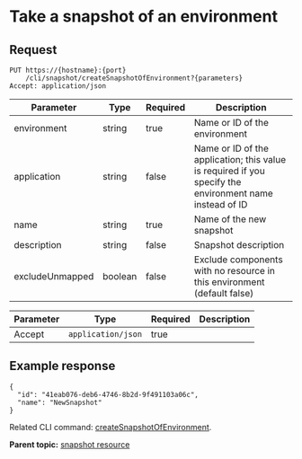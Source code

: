 # Take a snapshot of an environment

## Request

```
PUT https://{hostname}:{port}
    /cli/snapshot/createSnapshotOfEnvironment?{parameters}
Accept: application/json

```

|Parameter|Type|Required|Description|
|---------|----|--------|-----------|
|environment|string|true|Name or ID of the environment|
|application|string|false|Name or ID of the application; this value is required if you specify the environment name instead of ID|
|name|string|true|Name of the new snapshot|
|description|string|false|Snapshot description|
|excludeUnmapped|boolean|false|Exclude components with no resource in this environment \(default false\)|

|Parameter|Type|Required|Description|
|---------|----|--------|-----------|
|Accept|`application/json`|true| |

## Example response

```
{
  "id": "41eab076-deb6-4746-8b2d-9f491103a06c",
  "name": "NewSnapshot"
}
```

Related CLI command: [createSnapshotOfEnvironment](udclient_createsnapshotofenvironment.md).

**Parent topic:** [snapshot resource](../../com.ibm.udeploy.api.doc/topics/rest_cli_snapshot.md)

